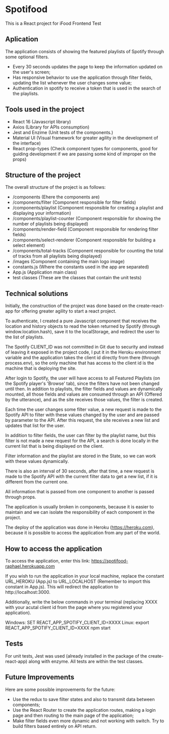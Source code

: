 # Spotifood
This is a React project for iFood Frontend Test

## Aplication
The application consists of showing the featured playlists of Spotify through some optional filters.

* Every 30 seconds updates the page to keep the information updated on the user's screen;
* Has responsive behavior to use the application through filter fields, updating the list whenever the user changes some value;
* Authentication in spotify to receive a token that is used in the search of the playlists.

## Tools used in the project

* React 16 (Javascript library)
* Axios (Library for APIs consumption)
* Jest and Enzime (Unit tests of the components.)
* Material UI (Visual framework for greater agility in the development of the interface)
* React prop-types (Check component types for components, good for guiding development if we are passing some kind of improper on the props)

## Structure of the project

The overall structure of the project is as follows:

* /components (Ehere the components are)
* /components/filter (Component responsible for filter fields)
* /components/playlist (Component responsible for creating a playlist and displaying your information)
* /components/playlist-counter (Component responsible for showing the number of playlists being displayed)
* /components/render-field (Component responsible for rendering filter fields)
* /components/select-renderer (Component responsible for building a select element)
* /components/total-tracks (Component responsible for counting the total of tracks from all playlists being displayed)
* /images (Component containing the main logo image)
* constants.js (Where the constants used in the app are separated)
* App.js (Application main class)
* test classes (These are the classes that contain the unit tests)

## Technical solutions

Initially, the construction of the project was done based on the create-react-app for offering greater agility to start a react project.

To authenticate, I created a pure Javascript component that receives the location and history objects to read the token returned by Spotify (through window.location.hash), save it to the localStorage, and redirect the user to the list of playlists.

The Spotify CLIENT_ID was not committed in Git due to security and instead of leaving it exposed in the project code, I put it in the Heroku environment variable and the application takes the client id directly from there (through process.env), so the only machine that has access to the client id is the machine that is deploying the site.

After login to Spotify, the user will have access to all Featured Playlists (on the Spotify player's 'Browse' tab), since the filters have not been changed until then.
In addition to playlists, the filter fields and values ​​are dynamically mounted, all those fields and values ​​are consumed through an API (Offered by the utterance), and as the site receives those values, the filter is created.

Each time the user changes some filter value, a new request is made to the Spotify API to filter with these values ​​changed by the user and are passed by parameter to the API. After this request, the site receives a new list and updates that list for the user.

In addition to filter fields, the user can filter by the playlist name, but this filter is not made a new request for the API, a search is done locally in the current list that is being displayed on the client.

Filter information and the playlist are stored in the State, so we can work with these values ​​dynamically.

There is also an interval of 30 seconds, after that time, a new request is made to the Spotify API with the current filter data to get a new list, if it is different from the current one.

All information that is passed from one component to another is passed through props.

The application is usually broken in components, because it is easier to maintain and we can isolate the responsibility of each component in the project.

The deploy of the application was done in Heroku (https://heroku.com), because it is possible to access the application from any part of the world.

## How to access the application

To access the application, enter this link: https://spotifood-raphael.herokuapp.com

If you wish to run the application in your local machine, replace the constant URL_HEROKU (App.js) to URL_LOCALHOST (Remember to import this constant in App.js). This will redirect the application to http://localhost:3000.

Additionally, write the below commands in your terminal (replacing XXXX with your acutal client id from the page where you registered your application).

Windows: SET REACT_APP_SPOTIFY_CLIENT_ID=XXXX
Linux: export REACT_APP_SPOTIFY_CLIENT_ID=XXXX
npm start

## Tests

For unit tests, Jest was used (already installed in the package of the create-react-app) along with enzyme.
All tests are within the test classes.

## Future Improvements

Here are some possible improvements for the future:

* Use the redux to save filter states and also to transmit data between components;
* Use the React Router to create the application routes, making a login page and then routing to the main page of the application;
* Make filter fields even more dynamic and not working with switch. Try to build filters based entirely on API return.
